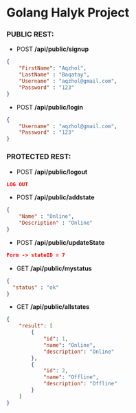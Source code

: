 # Golang Halyk Project


### PUBLIC REST:
- POST **/api/public/signup**
```json
{
    "FirstName": "Aqzhol",
    "LastName" : "Baqatay",
    "Username" : "aqzhol@gmail.com",
    "Password" : "123"
}
```

- POST **/api/public/login**
```json
{
    "Username" : "aqzhol@gmail.com",
    "Password" : "123"
}
```

### PROTECTED REST:
- POST **/api/public/logout**
```json
LOG OUT
```

- POST **/api/public/addstate**
```json
{
    "Name" : "Online",
    "Description" : "Online"
}
```

- POST **/api/public/updateState**
```json
Form -> stateID = 7
```

- GET **/api/public/mystatus**
```json
{
  "status" : "ok"
}
```

- GET **/api/public/allstates**
```json
{
    "result": [
        {
            "id": 1,
            "name": "Online",
            "description": "Online"
        },
        {
            "id": 2,
            "name": "Offline",
            "description": "Offline"
        }
    ]
}

```

